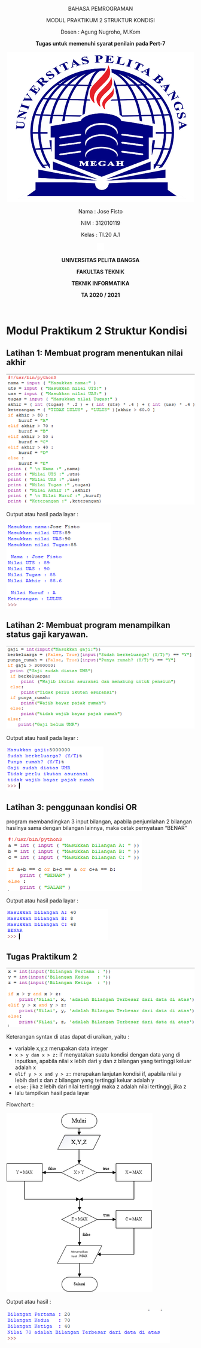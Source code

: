 <p align="center">
	BAHASA PEMROGRAMAN
</p>
<p align="center">
	MODUL PRAKTIKUM 2 STRUKTUR KONDISI
</p>
<p align="center">
	Dosen : Agung Nugroho, M.Kom
</p>
<p align="center"> 
	<b>Tugas untuk memenuhi syarat penilain pada Pert-7</b>
</p>

<p align="center">
	<img src="Logo/logo.png" alt="UPB" width="500" height="400">
</p>

<p align="center">
                 Nama : Jose Fisto
</p>
<p align="center">
                 NIM : 312010119
</p>
<p align="center">
                 Kelas : TI.20 A.1
</p>

<p align="center">
	<img src="Logo/blank.png" width="20" height="20">
</p>

<p align="center">
	<b>UNIVERSITAS PELITA BANGSA</b>
</p>
<p align="center">
	<b>FAKULTAS TEKNIK</b>
</p>
<p align="center">
	<b>TEKNIK INFORMATIKA</b>
</p>
<p align="center">
	<b>TA 2020 / 2021</b>
</p>

![]()

# Modul Praktikum 2 Struktur Kondisi

## Latihan 1: Membuat program menentukan nilai akhir

![Syntax](Screenshot/Syntax1.png)

Output atau hasil pada layar :

![Output](Screenshot/Output1.png)

## Latihan 2: Membuat program menampilkan status gaji karyawan.

![Syntax](Screenshot/Syntax2.png)

Output atau hasil pada layar :

![Output](Screenshot/Output2.png)

## Latihan 3: penggunaan kondisi OR
program membandingkan 3 input bilangan, apabila penjumlahan 2 bilangan hasilnya
sama dengan bilangan lainnya, maka cetak pernyataan “BENAR”

![Syntax](Screenshot/Syntax3.png)

Output atau hasil pada layar :

![Output](Screenshot/Output3.png)

## Tugas Praktikum 2

![Tugas Praktikum 2](Screenshot/Program1-Syntax.png)

Keterangan syntax di atas dapat di uraikan, yaitu :

- variable x,y,z merupakan data integer
-  `x > y dan x > z:` if menyatakan suatu kondisi dengan data yang di inputkan, apabila nilai x lebih dari y dan z bilangan yang tertinggi keluar adalah x
- `elif y > x and y > z:` merupakan lanjutan kondisi if, apabila nilai y lebih dari x dan z bilangan yang tertinggi keluar adalah y
- `else:` jika z lebih dari nilai tertinggi maka z adalah nilai tertinggi, jika z
- lalu tampilkan hasil pada layar

Flowchart :

![Flowchart](Screenshot/Program1-Flowchart.png)

Output atau hasil :

![Output](Screenshot/Program1-Output.png)
